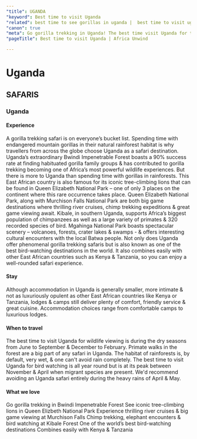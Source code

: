 ```yaml
---
"title": UGANDA
"keyword": Best time to visit Uganda
"related": best time to see gorillas in uganda |  best time to visit uganda gorillas | uganda best time to visit | best time to go to uganda | best time to travel to uganda | best time of year to visit uganda | best time to go gorilla trekking in uganda | uganda gorilla trekking best time to go | best month to visit uganda
"canon": true
"meta": Go gorilla trekking in Uganda! The best time visit Uganda for this adventure is during their dry months. Find out more from the experienced Africa Unwind team!
"pageTitle": Best time to visit Uganda | Africa Unwind

---
```


# Uganda
## SAFARIS
### Uganda

#### Experience
A gorilla trekking safari is on everyone’s bucket list. Spending time with endangered mountain gorillas in their natural rainforest habitat is why travellers from across the globe choose Uganda as a safari destination.
Uganda’s extraordinary Bwindi Impenetrable Forest boasts a 90% success rate at finding habituated gorilla family groups & has contributed to gorilla trekking becoming one of Africa’s most powerful wildlife experiences.
But there is more to Uganda than spending time with gorillas in rainforests. This East African country is also famous for its iconic tree-climbing lions that can be found in Queen Elizabeth National Park – one of only 3 places on the continent where this rare occurrence takes place.
Queen Elizabeth National Park, along with Murchison Falls National Park are both big game destinations where thrilling river cruises, chimp trekking expeditions & great game viewing await.
Kibale, in southern Uganda, supports Africa’s biggest population of chimpanzees as well as a large variety of primates & 320 recorded species of bird. Mgahinga National Park boasts spectacular scenery – volcanoes, forests, crater lakes & swamps - & offers interesting cultural encounters with the local Batwa people.
Not only does Uganda offer phenomenal gorilla trekking safaris but is also known as one of the best bird-watching destinations in the world. It also combines easily with other East African countries such as Kenya & Tanzania, so you can enjoy a well-rounded safari experience.

#### Stay
Although accommodation in Uganda is generally smaller, more intimate & not as luxuriously opulent as other East African countries like Kenya or Tanzania, lodges & camps still deliver plenty of comfort, friendly service & great cuisine. Accommodation choices range from comfortable camps to luxurious lodges.

#### When to travel
The best time to visit Uganda for wildlife viewing is during the dry seasons from June to September & December to February. Primate walks in the forest are a big part of any safari in Uganda. The habitat of rainforests is, by default, very wet, & one can't avoid rain completely.
The best time to visit Uganda for bird watching is all year round but is at its peak between November & April when migrant species are present. We'd recommend avoiding an Uganda safari entirely during the heavy rains of April & May.


#### What we love
Go gorilla trekking in Bwindi Impenetrable Forest
See iconic tree-climbing lions in Queen Elizbeth National Park
Experience thrilling river cruises &amp; big game viewing at Murchison Falls 
Chimp trekking, elephant encounters &amp; bird watching at Kibale Forest
One of the world’s best bird-watching destinations
Combines easily with Kenya &amp; Tanzania